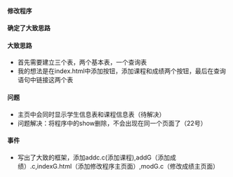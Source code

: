#### 修改程序
#### 确定了大致思路
#### 大致思路
* 首先需要建立三个表，两个基本表，一个查询表
* 我的想法是在index.html中添加按钮，添加课程和成绩两个按钮，最后在查询语句中链接这两个表

#### 问题
* 主页中会同时显示学生信息表和课程信息表（待解决）
* 问题解决：将程序中的show删除，不会出现在同一个页面了（22号）
#### 事件
* 写出了大致的框架，添加addc.c(添加课程),addG（添加成绩）.c,indexG.html（添加修改程序主页面）,modG.c（修改成绩主页面）
